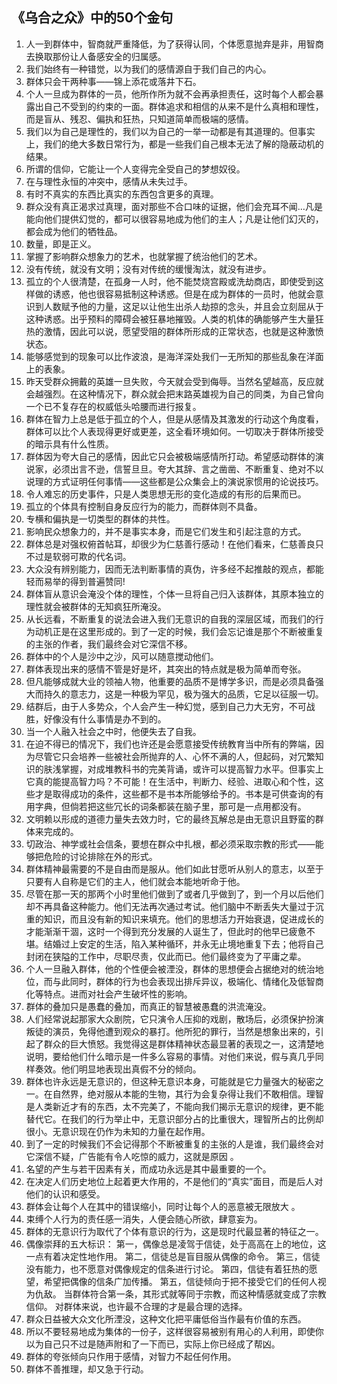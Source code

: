 ## 《乌合之众》中的50个金句

1. 人一到群体中，智商就严重降低，为了获得认同，个体愿意抛弃是非，用智商去换取那份让人备感安全的归属感。
2. 我们始终有一种错觉，以为我们的感情源自于我们自己的内心。
3. 群体只会干两种事——锦上添花或落井下石。
4. 个人一旦成为群体的一员，他所作所为就不会再承担责任，这时每个人都会暴露出自己不受到的约束的一面。群体追求和相信的从来不是什么真相和理性，而是盲从、残忍、偏执和狂热，只知道简单而极端的感情。
5. 我们以为自己是理性的，我们以为自己的一举一动都是有其道理的。但事实上，我们的绝大多数日常行为，都是一些我们自己根本无法了解的隐蔽动机的结果。
6. 所谓的信仰，它能让一个人变得完全受自己的梦想奴役。
7. 在与理性永恒的冲突中，感情从未失过手。
8. 有时不真实的东西比真实的东西包含更多的真理。
9. 群众没有真正渴求过真理，面对那些不合口味的证据，他们会充耳不闻…凡是能向他们提供幻觉的，都可以很容易地成为他们的主人；凡是让他们幻灭的，都会成为他们的牺牲品。
10. 数量，即是正义。
11. 掌握了影响群众想象力的艺术，也就掌握了统治他们的艺术。
12. 没有传统，就没有文明；没有对传统的缓慢淘汰，就没有进步。
13. 孤立的个人很清楚，在孤身一人时，他不能焚烧宫殿或洗劫商店，即使受到这样做的诱惑，他也很容易抵制这种诱惑。但是在成为群体的一员时，他就会意识到人数赋予他的力量，这足以让他生出杀人劫掠的念头，并且会立刻屈从于这种诱惑。出乎预料的障碍会被狂暴地摧毁。人类的机体的确能够产生大量狂热的激情，因此可以说，愿望受阻的群体所形成的正常状态，也就是这种激愤状态。
14. 能够感觉到的现象可以比作波浪，是海洋深处我们一无所知的那些乱象在洋面上的表象。
15. 昨天受群众拥戴的英雄一旦失败，今天就会受到侮辱。当然名望越高，反应就会越强烈。在这种情况下，群众就会把末路英雄视为自己的同类，为自己曾向一个已不复存在的权威低头哈腰而进行报复。
16. 群体在智力上总是低于孤立的个人，但是从感情及其激发的行动这个角度看，群体可以比个人表现得更好或更差，这全看环境如何。一切取决于群体所接受的暗示具有什么性质。
17. 群体因为夸大自己的感情，因此它只会被极端感情所打动。希望感动群体的演说家，必须出言不逊，信誓旦旦。夸大其辞、言之凿凿、不断重复、绝对不以说理的方式证明任何事情——这些都是公众集会上的演说家惯用的论说技巧。
18. 令人难忘的历史事件，只是人类思想无形的变化造成的有形的后果而已。
19. 孤立的个体具有控制自身反应行为的能力，而群体则不具备。
20. 专横和偏执是一切类型的群体的共性。
21. 影响民众想象力的，并不是事实本身，而是它们发生和引起注意的方式。
22. 群体总是对强权俯首帖耳，却很少为仁慈善行感动！在他们看来，仁慈善良只不过是软弱可欺的代名词。
23. 大众没有辨别能力，因而无法判断事情的真伪，许多经不起推敲的观点，都能轻而易举的得到普遍赞同!
24. 群体盲从意识会淹没个体的理性，个体一旦将自己归入该群体，其原本独立的理性就会被群体的无知疯狂所淹没。
25. 从长远看，不断重复的说法会进入我们无意识的自我的深层区域，而我们的行为动机正是在这里形成的。到了一定的时候，我们会忘记谁是那个不断被重复的主张的作者，我们最终会对它深信不移。
26. 群体中的个人是沙中之沙，风可以随意搅动他们。
27. 群体表现出来的感情不管是好是坏，其突出的特点就是极为简单而夸张。
28. 但凡能够成就大业的领袖人物，他重要的品质不是博学多识，而是必须具备强大而持久的意志力，这是一种极为罕见，极为强大的品质，它足以征服一切。
29. 结群后，由于人多势众，个人会产生一种幻觉，感到自己力大无穷，不可战胜，好像没有什么事情是办不到的。
30. 当一个人融入社会之中时，他便失去了自我。
31. 在迫不得已的情况下，我们也许还是会愿意接受传统教育当中所有的弊端，因为尽管它只会培养一些被社会所抛弃的人、心怀不满的人，但起码，对冗繁知识的肤浅掌握，对成堆教科书的完美背诵，或许可以提高智力水平。但事实上它真的能提高智力吗？不可能！在生活中，判断力、经验、进取心和个性，这些才是取得成功的条件，这些都不是书本所能够给予的。书本是可供查询的有用字典，但倘若把这些冗长的词条都装在脑子里，那可是一点用都没有。
32. 文明赖以形成的道德力量失去效力时，它的最终瓦解总是由无意识且野蛮的群体来完成的。
33. 切政治、神学或社会信条，要想在群众中扎根，都必须采取宗教的形式——能够把危险的讨论排除在外的形式。
34. 群体精神最需要的不是自由而是服从。他们如此甘愿听从别人的意志，以至于只要有人自称是它们的主人，他们就会本能地听命于他。
35. 尽管在那一天的那两个小时里他们做到了或者几乎做到了，到一个月以后他们却不再具备这种能力。他们无法再次通过考试。他们脑中不断丢失大量过于沉重的知识，而且没有新的知识来填充。他们的思想活力开始衰退，促进成长的才能渐渐干涸，这时一个得到充分发展的人诞生了，但此时的他早已疲惫不堪。结婚过上安定的生活，陷入某种循环，并永无止境地重复下去；他将自己封闭在狭隘的工作中，尽职尽责，仅此而已。他们最终变为了平庸之辈。
36. 个人一旦融入群体，他的个性便会被湮没，群体的思想便会占据绝对的统治地位，而与此同时，群体的行为也会表现出排斥异议，极端化、情绪化及低智商化等特点。进而对社会产生破坏性的影响。
37. 群体的叠加只是愚蠢的叠加，而真正的智慧被愚蠢的洪流淹没。
38. 人们经常说起那家大众剧院，它只演令人压抑的戏剧，散场后，必须保护扮演叛徒的演员，免得他遭到观众的暴打。他所犯的罪行，当然是想象出来的，引起了群众的巨大愤怒。我觉得这是群体精神状态最显著的表现之一，这清楚地说明，要给他们什么暗示是一件多么容易的事情。对他们来说，假与真几乎同样奏效。他们明显地表现出真假不分的倾向。
39. 群体也许永远是无意识的，但这种无意识本身，可能就是它力量强大的秘密之一。在自然界，绝对服从本能的生物，其行为会复杂得让我们不敢相信。理智是人类新近才有的东西，太不完美了，不能向我们揭示无意识的规律，更不能替代它。在我们的行为举止中，无意识部分占的比重很大，理智所占的比例却很小。无意识现在仍作为未知的力量在起作用。
40. 到了一定的时候我们不会记得那个不断被重复的主张的人是谁，我们最终会对它深信不疑，广告能有令人吃惊的威力，这就是原因 。
41. 名望的产生与若干因素有关，而成功永远是其中最重要的一个。
42. 在决定人们历史地位上起着更大作用的，不是他们的“真实”面目，而是后人对他们的认识和感受。
43. 群体会让每个人在其中的错误缩小，同时让每个人的恶意被无限放大 。
44. 束缚个人行为的责任感一消失，人便会随心所欲，肆意妄为。
45. 群体的无意识行为取代了个体有意识的行为，这是现时代最显著的特征之一。
46. 偶像崇拜的五大标识： 第一，偶像总是凌驾于信徒，处于高高在上的地位，这一点有着决定性地作用。 第二，信徒总是盲目服从偶像的命令。 第三，信徒没有能力，也不愿意对偶像规定的信条进行讨论。 第四，信徒有着狂热的愿望，希望把偶像的信条广加传播。 第五，信徒倾向于把不接受它们的任何人视为仇敌。 当群体符合第一条，其形式就等同于宗教，而这种情感就变成了宗教信仰。 对群体来说，也许最不合理的才是最合理的选择。
47. 群众日益被大众文化所湮没，这种文化把平庸低俗当作最有价值的东西。
48. 所以不要轻易地成为集体的一份子，这样很容易被别有用心的人利用，即使你以为自己只不过是随声附和了一下而已，实际上你已经成了帮凶。
49. 群体的夸张倾向只作用于感情，对智力不起任何作用。
50. 群体不善推理，却又急于行动。
<!--stackedit_data:
eyJoaXN0b3J5IjpbNDY3MzQ4NjM5XX0=
-->